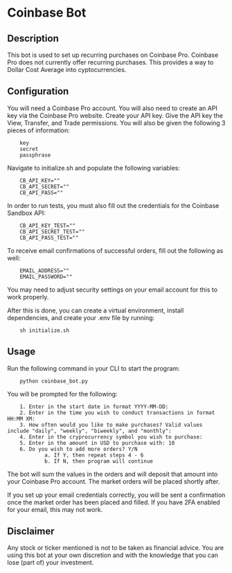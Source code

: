# Coinbase Bot

<h2> Description </h2>
This bot is used to set up recurring purchases on Coinbase Pro.
Coinbase Pro does not currently offer recurring purchases.
This provides a way to Dollar Cost Average into cyptocurrencies.


<h2> Configuration </h2>

You will need a Coinbase Pro account. You will also need to
create an API key via the Coinbase Pro website. Create your API key. 
Give the API key the View, Transfer, and Trade permissions. You will
also be given the following 3 pieces of information:

        key
        secret
        passphrase

Navigate to initialize.sh and populate the following variables:

        CB_API_KEY=""
        CB_API_SECRET=""
        CB_API_PASS=""

In order to run tests, you must also fill out the credentials for the Coinbase Sandbox
API:
                
        CB_API_KEY_TEST=""
        CB_API_SECRET_TEST=""
        CB_API_PASS_TEST=""

To receive email confirmations of successful orders, fill out the following as well:

        EMAIL_ADDRESS=""
        EMAIL_PASSWORD=""

You may need to adjust security settings on your email account for this to work properly.

After this is done, you can create a virtual environment, install dependencies, and create your .env file by running:

        sh initialize.sh


<h2> Usage </h2>

Run the following command in your CLI to start the program:

        python coinbase_bot.py

You will be prompted for the following:

        1. Enter in the start date in format YYYY-MM-DD:
        2. Enter in the time you wish to conduct transactions in format HH:MM XM:
        3. How often would you like to make purchases? Valid values include "daily", "weekly", "biweekly", and "monthly":
        4. Enter in the cryprocurrency symbol you wish to purchase:
        5. Enter in the amount in USD to purchase with: 10
        6. Do you wish to add more orders? Y/N
                a. If Y, then repeat steps 4 - 6
                b. If N, then program will continue

The bot will sum the values in the orders and will deposit that amount into your Coinbase
Pro account. The market orders will be placed shortly after.

If you set up your email credentials correctly, you will be sent a confirmation once the
market order has been placed and filled. If you have 2FA enabled for your email, this may not work.


<h2> Disclaimer </h2>
Any stock or ticker mentioned is not to be taken as financial advice. You are using this bot at your own discretion and with the knowledge that you can lose (part of) your investment.